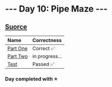 # --- Day 10: Pipe Maze ---

## [Suorce](http://adventofcode.com/2023/day/10)

| Name                                                                                      | Correctness    |
| :---------------------------------------------------------------------------------------- | :------------- |
| [Part One](https://github.com/ssynowiec/AdventOfCode/blob/main/2023/Day%2010/part-one.ts) | Correct ✅     |
| [Part Two](https://github.com/ssynowiec/AdventOfCode/blob/main/2023/Day%2010/part-two.ts) | in progress... |
| [Test](https://github.com/ssynowiec/AdventOfCode/blob/main/2023/Day%2010/index.test.ts)   | Passed ✅      |

### Day completed with ⭐
